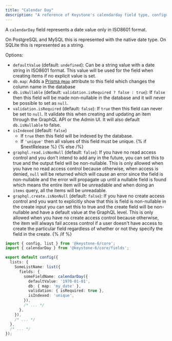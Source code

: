 ```yaml
---
title: "Calendar Day"
description: "A reference of Keystone's calendarday field type, configuration and options."
---
```


A `calendarDay` field represents a date value only in ISO8601 format.

On PostgreSQL and MySQL this is represented with the native date type.
On SQLite this is represented as a string.

Options:

- `defaultValue` (default: `undefined`): Can be a string value with a date string in ISO8601 format.
  This value will be used for the field when creating items if no explicit value is set.
- `db.map`: Adds a [Prisma `@map`](https://www.prisma.io/docs/reference/api-reference/prisma-schema-reference#map) attribute to this field which changes the column name in the database
- `db.isNullable` (default: `validation.isRequired ? false : true`): If `false` then this field will be made non-nullable in the database and it will never be possible to set as `null`.
- `validation.isRequired` (default: `false`): If `true` then this field can never be set to `null`.
  It validate this when creating and updating an item through the GraphQL API or the Admin UI.
  It will also default `db.isNullable` to false.
- `isIndexed` (default: `false`)
  - If `true` then this field will be indexed by the database.
  - If `'unique'` then all values of this field must be unique.
{% if $nextRelease %}
{% else /%}
- `graphql.read.isNonNull` (default: `false`): If you have no read access control and you don't intend to add any in the future,
  you can set this to true and the output field will be non-nullable. This is only allowed when you have no read access control because otherwise,
  when access is denied, `null` will be returned which will cause an error since the field is non-nullable and the error
  will propagate up until a nullable field is found which means the entire item will be unreadable and when doing an `items` query, all the items will be unreadable.
- `graphql.create.isNonNull` (default: `false`): If you have no create access control and you want to explicitly show that this is field is non-nullable in the create input
  you can set this to true and the create field will be non-nullable and have a default value at the GraphQL level.
  This is only allowed when you have no create access control because otherwise, the item will always fail access control
  if a user doesn't have access to create the particular field regardless of whether or not they specify the field in the create.
{% /if %}

```typescript
import { config, list } from '@keystone-6/core';
import { calendarDay } from '@keystone-6/core/fields';

export default config({
  lists: {
    SomeListName: list({
      fields: {
        someFieldName: calendarDay({
          defaultValue: '1970-01-01',
          db: { map: 'my_date' },
          validation: { isRequired: true },
          isIndexed: 'unique',
        }),
        /* ... */
      },
    }),
    /* ... */
  },
  /* ... */
});
```
